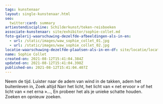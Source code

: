 ```yaml
---
tags: kunstenaar
layout: single-kunstenaar.html
seo:
  twitter:card: summary
artiestendiscipline: Schilderkunst/teken-reisboeken
associate-kunstenaar: site/exhibitor/sophie-collet.md
foto-galerij-waarschuwing-dezelfde-afbeeldingen-als-in-en:
  - url: /static/images/waw_sophie_collet_01.jpg
  - url: /static/images/waw_sophie_collet_02.jpg
locatie-waarschuwing-dezelfde-plaatsen-als-in-en-df: site/locatie/locatie-van-sophie-collet-en-ann-schoemans.md
name: Sophie Collet
created-on: 2021-08-12T15:41:04.384Z
updated-on: 2021-08-12T15:41:04.398Z
published-on: 2021-08-12T15:41:04.407Z
---
```

Neem de tijd. Luister naar de adem van wind in de takken, adem het buitenleven in,
Zoek altijd Narr het licht, het licht van « net ervoor » of het licht van « net erna »...,
En probeer het als je unieke schatte houden.
Zoeken en opnieuw zoeken.